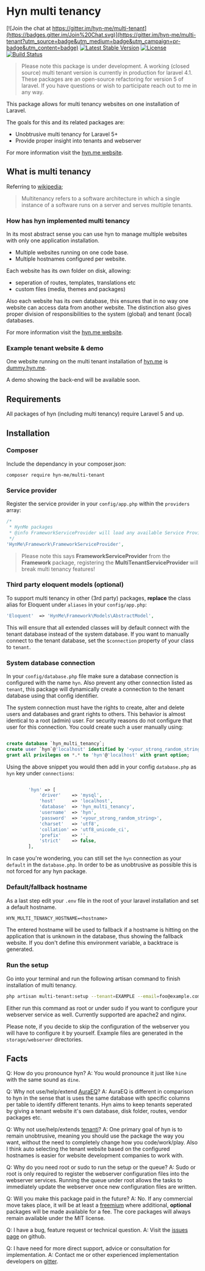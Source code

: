 # Hyn multi tenancy

[![Join the chat at https://gitter.im/hyn-me/multi-tenant](https://badges.gitter.im/Join%20Chat.svg)](https://gitter.im/hyn-me/multi-tenant?utm_source=badge&utm_medium=badge&utm_campaign=pr-badge&utm_content=badge)
[![Latest Stable Version](https://poser.pugx.org/hyn-me/multi-tenant/v/stable)](https://packagist.org/packages/hyn-me/multi-tenant)
[![License](https://poser.pugx.org/hyn-me/multi-tenant/license)](https://packagist.org/packages/hyn-me/multi-tenant)
[![Build Status](https://travis-ci.org/hyn-me/multi-tenant.svg?branch=master)](https://travis-ci.org/hyn-me/multi-tenant)


> Please note this package is under development. A working (closed source) multi tenant version is currently in production for laravel 4.1. These packages are an open-source refactoring for version 5 of laravel.
> If you have questions or wish to participate reach out to me in any way.

This package allows for multi tenancy websites on one installation of Laravel. 

The goals for this and its related packages are:

- Unobtrusive multi tenancy for Laravel 5+
- Provide proper insight into tenants and webserver

For more information visit the [hyn.me website](http://hyn.me).

## What is multi tenancy

Referring to [wikipedia](http://en.wikipedia.org/wiki/Multitenancy);

> Multitenancy refers to a software architecture in which a single instance of a software runs on a server and serves multiple tenants.

### How has hyn implemented multi tenancy

In its most abstract sense you can use hyn to manage multiple websites with only one application installation.
- Multiple websites running on one code base.
- Multiple hostnames configured per website.

Each website has its own folder on disk, allowing:
- seperation of routes, templates, translations etc
- custom files (media, themes and packages)

Also each website has its own database, this ensures that in no way one website can access data from another website.
The distinction also gives proper division of responsibilities to the system (global) and tenant (local) databases.

For more information visit the [hyn.me website](http://hyn.me).

### Example tenant website & demo

One website running on the multi tenant installation of [hyn.me](http://hyn.me) is [dummy.hyn.me](http://dummy.hyn.me).

A demo showing the back-end will be available soon.

## Requirements

All packages of hyn (including multi tenancy) require Laravel 5 and up.

## Installation

### Composer

Include the dependancy in your composer.json:

```
composer require hyn-me/multi-tenant
```

### Service provider

Register the service provider in your `config/app.php` within the `providers` array:

```php
/*
 * HynMe packages
 * @info FrameworkServiceProvider will load any available Service Provider from other hyn-me packages
 */
'HynMe\Framework\FrameworkServiceProvider',
```
> Please note this says __FrameworkServiceProvider__ from the __Framework__ package, registering the __MultiTenantServiceProvider__ will break multi tenancy features!

### Third party eloquent models (optional)

To support multi tenancy in other (3rd party) packages, __replace__ the class alias for Eloquent under `aliases` in your `config/app.php`:

```php
'Eloquent'  => 'HynMe\Framework\Models\AbstractModel',
```

This will ensure that all extended classes will by default connect with the tenant database instead of the system database.
If you want to manually connect to the tenant database, set the `$connection` property of your class to `tenant`.

### System database connection

In your `config/database.php` file make sure a database connection is configured with the name `hyn`. Also prevent any other connection
listed as `tenant`, this package will dynamically create a connection to the tenant database using that config identifier.

The system connection must have the rights to create, alter and delete users and databases and grant rights to others. This behavior is almost identical to a root (admin) user.
For security reasons do not configure that user for this connection. You could create such a user manually using:

```sql

create database `hyn_multi_tenancy`;
create user `hyn`@'localhost' identified by '<your_strong_random_string>';
grant all privileges on *.* to 'hyn'@'localhost' with grant option;
```

Using the above snippet you would then add in your config `database.php` as `hyn` key under `connections`:

```php

        'hyn' => [
            'driver'    => 'mysql',
            'host'      => 'localhost',
            'database'  => 'hyn_multi_tenancy',
            'username'  => 'hyn',
            'password'  => '<your_strong_random_string>',
            'charset'   => 'utf8',
            'collation' => 'utf8_unicode_ci',
            'prefix'    => '',
            'strict'    => false,
        ],
```

In case you're wondering, you can still set the `hyn` connection as your `default` in the `database.php`. In order to be as unobtrusive as possible this is not forced for any hyn package.

### Default/fallback hostname

As a last step edit your `.env` file in the root of your laravel installation and set a default hostname. 

```txt
HYN_MULTI_TENANCY_HOSTNAME=<hostname>
```

The entered hostname will be used to fallback if a hostname is hitting on the application that is unknown in the database,
thus showing the fallback website. If you don't define this environment variable, a backtrace is generated.

### Run the setup

Go into your terminal and run the following artisan command to finish installation of multi tenancy.

```bash
php artisan multi-tenant:setup --tenant=EXAMPLE --email=foo@example.com --hostname=example.com
```

Either run this command as root or under sudo if you want to configure your webserver service as well. Currently supported are apache2 and nginx.

Please note, if you decide to skip the configuration of the webserver you will have to configure it by yourself. Example files are generated in the `storage/webserver` directories.

## Facts

Q: How do you pronounce hyn?
A: You would pronounce it just like `hine` with the same sound as `dine`.
 
Q: Why not use/help/extend [AuraEQ](https://github.com/AuraEQ/laravel-multi-tenant)?
A: AuraEQ is different in comparison to hyn in the sense that is uses the same database with specific columns per table to identify different tenants. Hyn aims to keep tenants seperated by giving a tenant website it's own database, disk folder, routes, vendor packages etc.

Q: Why not use/help/extends [tenanti](https://github.com/orchestral/tenanti)?
A: One primary goal of hyn is to remain unobtrusive, meaning you should use the package the way you want, without the need to completely change how you code/work/play. Also I think auto selecting the tenant website based on the configured hostnames is easier for website development companies to work with.

Q: Why do you need root or sudo to run the setup or the queue?
A: Sudo or root is only required to register the webserver configuration files into the webserver services. Running the queue under root allows the tasks to immediately update the webserver once new configuration files are written.

Q: Will you make this package paid in the future?
A: No. If any commercial move takes place, it will be at least a [freemium](https://en.wikipedia.org/wiki/Freemium) where additional, __optional__ packages will be made available for a fee. The core packages will always remain available under the MIT license.

Q: I have a bug, feature request or technical question.
A: Visit the [issues page](http://github.com/hyn-me/multi-tenant/issues) on github.

Q: I have need for more direct support, advice or consultation for implementation.
A: Contact me or other experienced implementation developers on [gitter](https://gitter.im/hyn-me/multi-tenant).